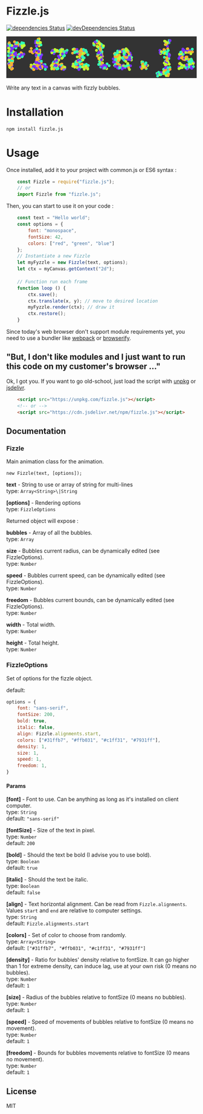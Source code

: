 # Fizzle.js
[![dependencies Status](https://david-dm.org/GMartigny/fizzle.js/status.svg)](https://david-dm.org/GMartigny/fizzle.js)
[![devDependencies Status](https://david-dm.org/GMartigny/fizzle.js/dev-status.svg)](https://david-dm.org/GMartigny/fizzle.js?type=dev)

![Sample Fizzle](media/fizzle.gif)

Write any text in a canvas with fizzly bubbles.

# Installation

    npm install fizzle.js

# Usage

Once installed, add it to your project with common.js or ES6 syntax :

```js
    const Fizzle = require("fizzle.js");
    // or
    import Fizzle from "fizzle.js";
```

Then, you can start to use it on your code :

```js
    const text = "Hello world";
    const options = {
        font: "monospace",
        fontSize: 42,
        colors: ["red", "green", "blue"]
    };
    // Instantiate a new Fizzle
    let myFyzzle = new Fizzle(text, options);
    let ctx = myCanvas.getContext("2d");
    
    // Function run each frame
    function loop () {
        ctx.save();
        ctx.translate(x, y); // move to desired location
        myFyzzle.render(ctx); // draw it
        ctx.restore();
    }
```

Since today's web browser don't support module requirements yet, you need to use a bundler like [webpack](https://webpack.js.org/) or [browserify](http://browserify.org/).

## "But, I don't like modules and I just want to run this code on my customer's browser ..."

Ok, I got you. If you want to go old-school, just load the script with [unpkg](https://unpkg.com/) or [jsdelivr](https://www.jsdelivr.com/).

```html
    <script src="https://unpkg.com/fizzle.js"></script>
    <!-- or -->
    <script src="https://cdn.jsdelivr.net/npm/fizzle.js"></script>
```


## Documentation

### Fizzle

Main animation class for the animation.

    new Fizzle(text, [options]);

**text** - String to use or array of string for multi-lines<br>
type: ``Array<String>\|String``

**[options]** - Rendering options<br>
type: ``FizzleOptions``<br>

Returned object will expose :

**bubbles** - Array of all the bubbles.<br>
type: ``Array``

**size** - Bubbles current radius, can be dynamically edited (see FizzleOptions).<br>
type: ``Number``

**speed** - Bubbles current speed, can be dynamically edited (see FizzleOptions).<br>
type: ``Number``

**freedom** - Bubbles current bounds, can be dynamically edited (see FizzleOptions).<br>
type: ``Number``

**width** - Total width.<br>
type: ``Number``

**height** - Total height.<br>
type: ``Number``


### FizzleOptions
Set of options for the fizzle object.

default:
```js
options = {
    font: "sans-serif",
    fontSize: 200,
    bold: true,
    italic: false,
    align: Fizzle.alignments.start,
    colors: ["#31ffb7", "#ffb031", "#c1ff31", "#7931ff"],
    density: 1,
    size: 1,
    speed: 1,
    freedom: 1,
}
```

#### Params

**[font]** - Font to use. Can be anything as long as it's installed on client computer.<br>
type: ``String``<br>
default: ``"sans-serif"``

**[fontSize]** - Size of the text in pixel.<br>
type: ``Number``<br>
default: ``200``

**[bold]** - Should the text be bold (I advise you to use bold).<br>
type: ``Boolean``<br>
default: ``true``

**[italic]** - Should the text be italic.<br>
type: ``Boolean``<br>
default: ``false``

**[align]** - Text horizontal alignment. Can be read from ``Fizzle.alignments``.
Values ``start`` and ``end`` are relative to computer settings.<br>
type: ``String``<br>
default: ``Fizzle.alignments.start``

**[colors]** - Set of color to choose from randomly.<br>
type: ``Array<String>``<br>
default: ``["#31ffb7", "#ffb031", "#c1ff31", "#7931ff"]``

**[density]** - Ratio for bubbles' density relative to fontSize.
It can go higher than 1 for extreme density, can induce lag, use at your own risk (0 means no bubbles).<br>
type: ``Number``<br>
default: ``1``

**[size]** - Radius of the bubbles relative to fontSize (0 means no bubbles).<br>
type: ``Number``<br>
default: ``1``

**[speed]** - Speed of movements of bubbles relative to fontSize (0 means no movement).<br>
type: ``Number``<br>
default: ``1``

**[freedom]** - Bounds for bubbles movements relative to fontSize (0 means no movement).<br>
type: ``Number``<br>
default: ``1``


## License

MIT

